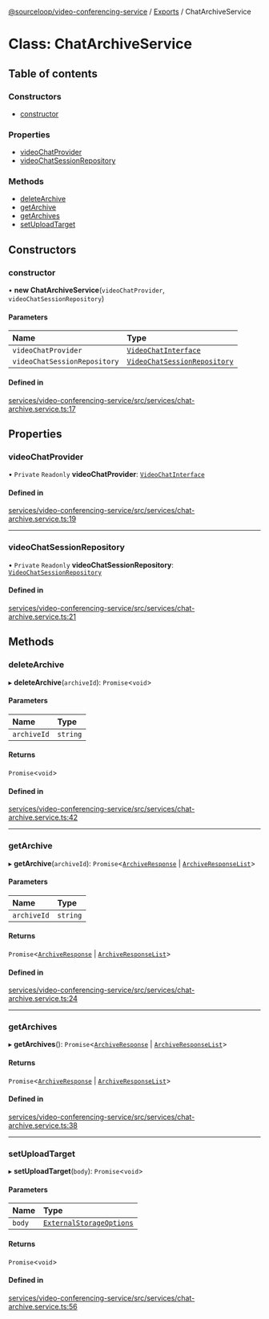 [@sourceloop/video-conferencing-service](../README.md) / [Exports](../modules.md) / ChatArchiveService

# Class: ChatArchiveService

## Table of contents

### Constructors

- [constructor](ChatArchiveService.md#constructor)

### Properties

- [videoChatProvider](ChatArchiveService.md#videochatprovider)
- [videoChatSessionRepository](ChatArchiveService.md#videochatsessionrepository)

### Methods

- [deleteArchive](ChatArchiveService.md#deletearchive)
- [getArchive](ChatArchiveService.md#getarchive)
- [getArchives](ChatArchiveService.md#getarchives)
- [setUploadTarget](ChatArchiveService.md#setuploadtarget)

## Constructors

### constructor

• **new ChatArchiveService**(`videoChatProvider`, `videoChatSessionRepository`)

#### Parameters

| Name | Type |
| :------ | :------ |
| `videoChatProvider` | [`VideoChatInterface`](../interfaces/VideoChatInterface.md) |
| `videoChatSessionRepository` | [`VideoChatSessionRepository`](VideoChatSessionRepository.md) |

#### Defined in

[services/video-conferencing-service/src/services/chat-archive.service.ts:17](https://github.com/sourcefuse/loopback4-microservice-catalog/blob/53060ad88/services/video-conferencing-service/src/services/chat-archive.service.ts#L17)

## Properties

### videoChatProvider

• `Private` `Readonly` **videoChatProvider**: [`VideoChatInterface`](../interfaces/VideoChatInterface.md)

#### Defined in

[services/video-conferencing-service/src/services/chat-archive.service.ts:19](https://github.com/sourcefuse/loopback4-microservice-catalog/blob/53060ad88/services/video-conferencing-service/src/services/chat-archive.service.ts#L19)

___

### videoChatSessionRepository

• `Private` `Readonly` **videoChatSessionRepository**: [`VideoChatSessionRepository`](VideoChatSessionRepository.md)

#### Defined in

[services/video-conferencing-service/src/services/chat-archive.service.ts:21](https://github.com/sourcefuse/loopback4-microservice-catalog/blob/53060ad88/services/video-conferencing-service/src/services/chat-archive.service.ts#L21)

## Methods

### deleteArchive

▸ **deleteArchive**(`archiveId`): `Promise`<`void`\>

#### Parameters

| Name | Type |
| :------ | :------ |
| `archiveId` | `string` |

#### Returns

`Promise`<`void`\>

#### Defined in

[services/video-conferencing-service/src/services/chat-archive.service.ts:42](https://github.com/sourcefuse/loopback4-microservice-catalog/blob/53060ad88/services/video-conferencing-service/src/services/chat-archive.service.ts#L42)

___

### getArchive

▸ **getArchive**(`archiveId`): `Promise`<[`ArchiveResponse`](../interfaces/ArchiveResponse.md) \| [`ArchiveResponseList`](../interfaces/ArchiveResponseList.md)\>

#### Parameters

| Name | Type |
| :------ | :------ |
| `archiveId` | `string` |

#### Returns

`Promise`<[`ArchiveResponse`](../interfaces/ArchiveResponse.md) \| [`ArchiveResponseList`](../interfaces/ArchiveResponseList.md)\>

#### Defined in

[services/video-conferencing-service/src/services/chat-archive.service.ts:24](https://github.com/sourcefuse/loopback4-microservice-catalog/blob/53060ad88/services/video-conferencing-service/src/services/chat-archive.service.ts#L24)

___

### getArchives

▸ **getArchives**(): `Promise`<[`ArchiveResponse`](../interfaces/ArchiveResponse.md) \| [`ArchiveResponseList`](../interfaces/ArchiveResponseList.md)\>

#### Returns

`Promise`<[`ArchiveResponse`](../interfaces/ArchiveResponse.md) \| [`ArchiveResponseList`](../interfaces/ArchiveResponseList.md)\>

#### Defined in

[services/video-conferencing-service/src/services/chat-archive.service.ts:38](https://github.com/sourcefuse/loopback4-microservice-catalog/blob/53060ad88/services/video-conferencing-service/src/services/chat-archive.service.ts#L38)

___

### setUploadTarget

▸ **setUploadTarget**(`body`): `Promise`<`void`\>

#### Parameters

| Name | Type |
| :------ | :------ |
| `body` | [`ExternalStorageOptions`](../interfaces/ExternalStorageOptions.md) |

#### Returns

`Promise`<`void`\>

#### Defined in

[services/video-conferencing-service/src/services/chat-archive.service.ts:56](https://github.com/sourcefuse/loopback4-microservice-catalog/blob/53060ad88/services/video-conferencing-service/src/services/chat-archive.service.ts#L56)
